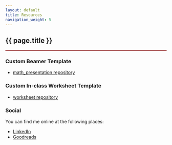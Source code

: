 ```yaml
---
layout: default
title: Resources
navigation_weight: 5
---
```

<div style="border-bottom: 2px  solid #800000;">

## {{ page.title }}

</div>

### Custom Beamer Template

+ [math_presentation repository](https://github.com/subhadipchowdhury/math_presentation)

### Custom In-class Worksheet Template

+ [worksheet repository](https://github.com/subhadipchowdhury/worksheet)

### Social

You can find me online at the following places:

+ [LinkedIn](https://www.linkedin.com/in/subhadipchowdhury/)
+ [Goodreads](https://www.goodreads.com/subhadip)

